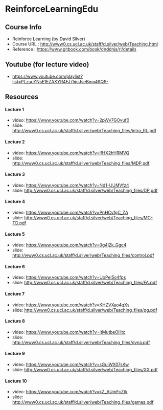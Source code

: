 # ReinforceLearningEdu

## Course Info
  - Reinforce Learning (by David Silver)
  - Course URL : http://www0.cs.ucl.ac.uk/staff/d.silver/web/Teaching.html
  - Reference : https://www.gitbook.com/book/dnddnjs/rl/details

## Youtube (for lecture video)
  - https://www.youtube.com/playlist?list=PLzuuYNsE1EZAXYR4FJ75jcJseBmo4KQ9-
  
## Resources
#### Lecture 1 
  - video: https://www.youtube.com/watch?v=2pWv7GOvuf0
  - slide: http://www0.cs.ucl.ac.uk/staff/d.silver/web/Teaching_files/intro_RL.pdf
  
#### Lecture 2
  - video: https://www.youtube.com/watch?v=lfHX2hHRMVQ
  - slide: http://www0.cs.ucl.ac.uk/staff/d.silver/web/Teaching_files/MDP.pdf
  
#### Lecture 3 
  - video: https://www.youtube.com/watch?v=Nd1-UUMVfz4
  - slide: http://www0.cs.ucl.ac.uk/staff/d.silver/web/Teaching_files/DP.pdf
  
#### Lecture 4 
  - video: https://www.youtube.com/watch?v=PnHCvfgC_ZA
  - slide: http://www0.cs.ucl.ac.uk/staff/d.silver/web/Teaching_files/MC-TD.pdf
  
#### Lecture 5 
  - video: https://www.youtube.com/watch?v=0g4j2k_Ggc4
  - slide: http://www0.cs.ucl.ac.uk/staff/d.silver/web/Teaching_files/control.pdf
  
#### Lecture 6 
  - video: https://www.youtube.com/watch?v=UoPei5o4fps
  - slide: http://www0.cs.ucl.ac.uk/staff/d.silver/web/Teaching_files/FA.pdf
  
#### Lecture 7 
  - video: https://www.youtube.com/watch?v=KHZVXao4qXs
  - slide: http://www0.cs.ucl.ac.uk/staff/d.silver/web/Teaching_files/pg.pdf
  
#### Lecture 8 
  - video: https://www.youtube.com/watch?v=ItMutbeOHtc
  - slide: http://www0.cs.ucl.ac.uk/staff/d.silver/web/Teaching_files/dyna.pdf
  
#### Lecture 9 
  - video: https://www.youtube.com/watch?v=sGuiWX07sKw
  - slide: http://www0.cs.ucl.ac.uk/staff/d.silver/web/Teaching_files/XX.pdf
  
#### Lecture 10 
  - video: https://www.youtube.com/watch?v=kZ_AUmFcZtk
  - slide: http://www0.cs.ucl.ac.uk/staff/d.silver/web/Teaching_files/games.pdf
